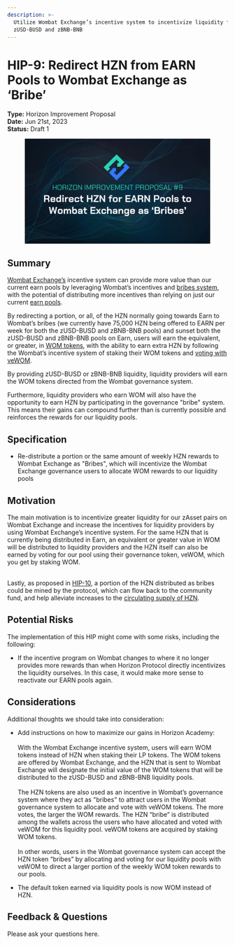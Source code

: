 ```yaml
---
description: >-
  Utilize Wombat Exchange’s incentive system to incentivize liquidity for
  zUSD-BUSD and zBNB-BNB
---
```


# HIP-9: Redirect HZN from EARN Pools to Wombat Exchange as ‘Bribe’

**Type:** Horizon Improvement Proposal \
**Date:** Jun 21st, 2023\
**Status:** Draft 1&#x20;

<figure><img src="../../../.gitbook/assets/3 (1).png" alt=""><figcaption></figcaption></figure>

## Summary

[Wombat Exchange’s](https://www.wombat.exchange/) incentive system can provide more value than our current earn pools by leveraging Wombat’s incentives and [bribes system](https://medium.com/wombat-exchange/so-what-on-earth-are-bribes-bfb3b6521ae), with the potential of distributing more incentives than relying on just our current [earn pools](https://genesis.horizonprotocol.com/earn).

By redirecting a portion, or all, of the HZN normally going towards Earn to Wombat’s bribes (we currently have 75,000 HZN being offered to EARN per week for both the zUSD-BUSD and zBNB-BNB pools) and sunset both the zUSD-BUSD and zBNB-BNB pools on Earn, users will earn the equivalent, or greater, in [WOM tokens](https://docs.wombat.exchange/docs/tokenomics/about-wom#what-is-wom), with the ability to earn extra HZN by following the Wombat’s incentive system of staking their WOM tokens and [voting with veWOM](https://medium.com/wombat-exchange/wombats-voting-gauge-47c9ee4c8341).

By providing zUSD-BUSD or zBNB-BNB liquidity, liquidity providers will earn the WOM tokens directed from the Wombat governance system.

Furthermore, liquidity providers who earn WOM will also have the opportunity to earn HZN by participating in the governance "bribe" system. This means their gains can compound further than is currently possible and reinforces the rewards for our liquidity pools.

## Specification

* Re-distribute a portion or the same amount of weekly HZN rewards to Wombat Exchange as "Bribes", which will incentivize the Wombat Exchange governance users to allocate WOM rewards to our liquidity pools

## Motivation

The main motivation is to incentivize greater liquidity for our zAsset pairs on Wombat Exchange and increase the incentives for liquidity providers by using Wombat Exchange’s incentive system. For the same HZN that is currently being distributed in Earn, an equivalent or greater value in WOM will be distributed to liquidity providers and the HZN itself can also be earned by voting for our pool using their governance token, veWOM, which you get by staking WOM.

\
Lastly, as proposed in [HIP-10](hip-10-use-zassets-from-community-fund-staking-to-provide-liquidity-on-wombat-exchange.md), a portion of the HZN distributed as bribes could be mined by the protocol, which can flow back to the community fund, and help alleviate increases to the [circulating supply of HZN](https://dashboard.horizonprotocol.com/#staking).

## Potential Risks

The implementation of this HIP might come with some risks, including the following:

* If the incentive program on Wombat changes to where it no longer provides more rewards than when Horizon Protocol directly incentivizes the liquidity ourselves. In this case, it would make more sense to reactivate our EARN pools again.

## Considerations

Additional thoughts we should take into consideration:

* Add instructions on how to maximize our gains in Horizon Academy:\
  \
  With the Wombat Exchange incentive system, users will earn WOM tokens instead of HZN when staking their LP tokens. The WOM tokens are offered by Wombat Exchange, and the HZN that is sent to Wombat Exchange will designate the initial value of the WOM tokens that will be distributed to the zUSD-BUSD and zBNB-BNB liquidity pools.\
  \
  The HZN tokens are also used as an incentive in Wombat’s governance system where they act as "bribes" to attract users in the Wombat governance system to allocate and vote with veWOM tokens. The more votes, the larger the WOM rewards. The HZN “bribe” is distributed among the wallets across the users who have allocated and voted with veWOM for this liquidity pool. veWOM tokens are acquired by staking WOM tokens.\
  \
  In other words, users in the Wombat governance system can accept the HZN token “bribes” by allocating and voting for our liquidity pools with veWOM to direct a larger portion of the weekly WOM token rewards to our pools.



* The default token earned via liquidity pools is now WOM instead of HZN.

&#x20;

## Feedback & Questions

Please ask your questions here.
